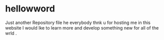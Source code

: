 # hellowword
Just another Repository file 
he everybody thnk u for hosting me in this website I would lke to learn more and develop something new for all of the wrld .
